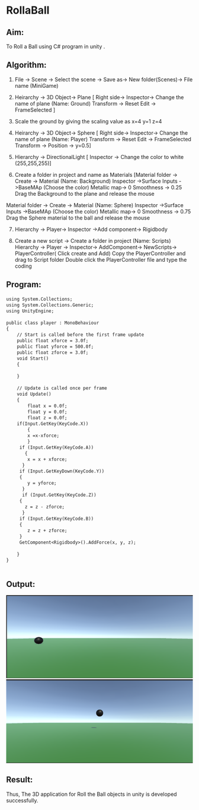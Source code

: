 # RollaBall

## Aim:
To Roll a Ball using C# program in unity .


## Algorithm:

1. File -> Scene -> Select the scene -> Save as-> New folder(Scenes)-> File name (MiniGame)

2. Heirarchy -> 3D Object-> Plane 
[ Right side-> Inspector-> Change the name of plane (Name: Ground)
Transform -> Reset
Edit -> FrameSelected ]

3. Scale the ground by giving the scaling value as x=4 y=1 z=4

4. Heirarchy -> 3D Object-> Sphere
[ Right side-> Inspector-> Change the name of plane (Name: Player)
Transform -> Reset
Edit -> FrameSelected 
Transform -> Position -> y=0.5]

5. Hierarchy -> DirectionalLight
[ Inspector -> Change the color to white (255,255,255)]

6. Create a folder in project and name as Materials
[Material folder -> Create -> Material (Name: Background)
Inspector ->Surface Inputs ->BaseMAp (Choose the color)
Metallic map-> 0
Smoothness -> 0.25
Drag the Background to the plane and release the mouse

Material folder -> Create -> Material (Name: Sphere)
Inspector ->Surface Inputs ->BaseMAp (Choose the color)
Metallic map-> 0
Smoothness -> 0.75
Drag the Sphere material to the ball and release the mouse

 7. Hierarchy -> Player-> Inspector ->Add component-> Rigidbody

8. Create a new script -> Create a folder in project (Name: Scripts)
Hierarchy -> Player -> Inspector-> AddComponent-> NewScripts-> PlayerController( Click create and Add)
Copy the PlayerController and drag to Script folder
Double click the PlayerController file and type the coding

## Program:
```
using System.Collections;
using System.Collections.Generic;
using UnityEngine;

public class player : MonoBehaviour
{
    // Start is called before the first frame update
    public float xforce = 3.0f;
    public float yforce = 500.0f;
    public float zforce = 3.0f;
    void Start()
    {

    }

    // Update is called once per frame
    void Update()
    {
        float x = 0.0f;
        float y = 0.0f;
        float z = 0.0f;
    if(Input.GetKey(KeyCode.X))
        {
        x =x-xforce;
        }
     if (Input.GetKey(KeyCode.A))
       {
        x = x + xforce;
      }
     if (Input.GetKeyDown(KeyCode.Y))
     {
        y = yforce;
      }
      if (Input.GetKey(KeyCode.Z))
     {
       z = z - zforce;
      }
     if (Input.GetKey(KeyCode.B))
     {
        z = z + zforce;
     }
     GetComponent<Rigidbody>().AddForce(x, y, z);
     
    }
}


```
## Output:
![OP](OP1.png)
![OP](OP2.png)
## Result:
Thus, The 3D application for Roll the Ball objects in unity is developed successfully.


